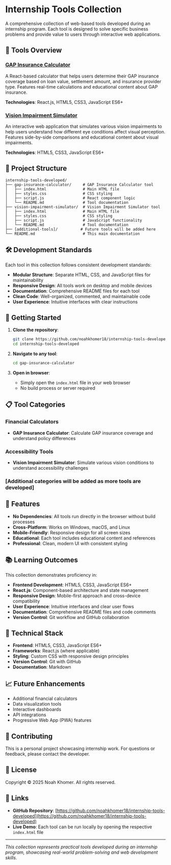 # Internship Tools Collection

A comprehensive collection of web-based tools developed during an internship program. Each tool is designed to solve specific business problems and provide value to users through interactive web applications.

## 🚀 Tools Overview

### [GAP Insurance Calculator](./gap-insurance-calculator/)
A React-based calculator that helps users determine their GAP insurance coverage based on loan value, settlement amount, and insurance provider type. Features real-time calculations and educational content about GAP insurance.

**Technologies**: React.js, HTML5, CSS3, JavaScript ES6+

### [Vision Impairment Simulator](./vision-impairment-simulator/)
An interactive web application that simulates various vision impairments to help users understand how different eye conditions affect visual perception. Features side-by-side comparisons and educational content about visual impairments.

**Technologies**: HTML5, CSS3, JavaScript ES6+

## 📁 Project Structure

```
internship-tools-developed/
├── gap-insurance-calculator/     # GAP Insurance Calculator tool
│   ├── index.html                # Main HTML file
│   ├── styles.css                # CSS styling
│   ├── script.js                 # React component logic
│   └── README.md                 # Tool documentation
├── vision-impairment-simulator/  # Vision Impairment Simulator tool
│   ├── index.html                # Main HTML file
│   ├── styles.css                # CSS styling
│   ├── script.js                 # JavaScript functionality
│   └── README.md                 # Tool documentation
├── [additional-tools]/          # Future tools will be added here
└── README.md                     # This main documentation
```

## 🛠️ Development Standards

Each tool in this collection follows consistent development standards:

- **Modular Structure**: Separate HTML, CSS, and JavaScript files for maintainability
- **Responsive Design**: All tools work on desktop and mobile devices
- **Documentation**: Comprehensive README files for each tool
- **Clean Code**: Well-organized, commented, and maintainable code
- **User Experience**: Intuitive interfaces with clear instructions

## 🚀 Getting Started

1. **Clone the repository**:
   ```bash
   git clone https://github.com/noahkhomer18/internship-tools-developed.git
   cd internship-tools-developed
   ```

2. **Navigate to any tool**:
   ```bash
   cd gap-insurance-calculator
   ```

3. **Open in browser**:
   - Simply open the `index.html` file in your web browser
   - No build process or server required

## 📋 Tool Categories

### Financial Calculators
- **GAP Insurance Calculator**: Calculate GAP insurance coverage and understand policy differences

### Accessibility Tools
- **Vision Impairment Simulator**: Simulate various vision conditions to understand accessibility challenges

### [Additional categories will be added as more tools are developed]

## 🎯 Features

- **No Dependencies**: All tools run directly in the browser without build processes
- **Cross-Platform**: Works on Windows, macOS, and Linux
- **Mobile-Friendly**: Responsive design for all screen sizes
- **Educational**: Each tool includes educational content and references
- **Professional**: Clean, modern UI with consistent styling

## 📚 Learning Outcomes

This collection demonstrates proficiency in:

- **Frontend Development**: HTML5, CSS3, JavaScript ES6+
- **React.js**: Component-based architecture and state management
- **Responsive Design**: Mobile-first approach and cross-device compatibility
- **User Experience**: Intuitive interfaces and clear user flows
- **Documentation**: Comprehensive README files and code comments
- **Version Control**: Git workflow and GitHub collaboration

## 🔧 Technical Stack

- **Frontend**: HTML5, CSS3, JavaScript ES6+
- **Frameworks**: React.js (where applicable)
- **Styling**: Custom CSS with responsive design principles
- **Version Control**: Git with GitHub
- **Documentation**: Markdown

## 📈 Future Enhancements

- Additional financial calculators
- Data visualization tools
- Interactive dashboards
- API integrations
- Progressive Web App (PWA) features

## 🤝 Contributing

This is a personal project showcasing internship work. For questions or feedback, please contact the developer.

## 📄 License

Copyright © 2025 Noah Khomer. All rights reserved.

## 🔗 Links

- **GitHub Repository**: [https://github.com/noahkhomer18/internship-tools-developed](https://github.com/noahkhomer18/internship-tools-developed)
- **Live Demo**: Each tool can be run locally by opening the respective `index.html` file

---

*This collection represents practical tools developed during an internship program, showcasing real-world problem-solving and web development skills.*
